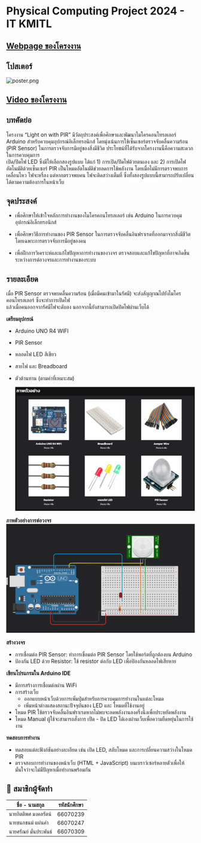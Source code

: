 # Physical Computing Project 2024 - IT KMITL

## [Webpage ของโครงงาน](https://pckzy.github.io/Light-on-with-PIR/)

## โปสเตอร์
![poster.png](poster/poster.png)

## [Video ของโครงงาน](https://www.youtube.com/watch?v=3EsJ36GZZ9s)

## บทคัดย่อ
โครงงาน “Light on with PIR” มีวัตถุประสงค์เพื่อศึกษาและพัฒนาไมโครคอนโทรลเลอร์ Arduino สำหรับควบคุมอุปกรณ์อิเล็กทรอนิกส์ โดยมุ่งเน้นการใช้เซ็นเซอร์ตรวจจับคลื่นความร้อน (PIR Sensor)
ในการตรวจจับการมีอยู่ของสิ่งมีชีวิต
ประโยชน์ที่ได้รับจากโครงงานนี้คือความสะดวกในการควบคุมการ\
เปิด/ปิดไฟ LED ซึ่งมีให้เลือกสองรูปแบบ ได้แก่ 1) การเปิด/ปิดไฟด้วยตนเอง และ 2) การเปิดไฟอัตโนมัติด้วยเซ็นเซอร์ PIR เป็นโหมดอัตโนมัติช่วยลดการใช้พลังงาน โดยเมื่อไม่มีการตรวจพบการเคลื่อนไหว ไฟจะหรี่ลง แต่หากตรวจพบคน ไฟจะติดสว่างเต็มที่ ซึ่งทั้งสองรูปแบบนี้สามารถปรับเปลี่ยนได้ตามความต้องการในหน้าเว็บ
    
## จุดประสงค์
  - เพื่อศึกษาให้เข้าใจหลักการทำงานของไมโครคอนโทรลเลอร์ เช่น Arduino ในการควบคุมอุปกรณ์อิเล็กทรอนิกส์
    
  - เพื่อศึกษาวิธีการทำงานของ PIR Sensor ในการตรวจจับคลื่นอินฟราเรดที่ออกมาจากสิ่งมีชีวิต โดยเฉพาะการตรวจจับการมีอยู่ของคน
    
  - เพื่อฝึกการวิเคราะห์และแก้ไขปัญหาการทำงานของวงจร ตรวจสอบและแก้ไขปัญหาที่อาจเกิดขึ้นระหว่างการต่อวงจรและการทำงานของระบบ

## รายละเอียด
  เมื่อ PIR Sensor ตรวจพบคลื่นความร้อน (เมื่อมีคนเข้ามาในรัศมี) จะส่งสัญญาณไปยังไมโครคอนโทรลเลอร์ ซึ่งจะทำการเปิดไฟ\
  แล้วเมื่อคนออกจากรัศมีไฟจะดับลง นอกจากนี้ยังสามารถเปิดปิดไฟผ่านเว็บได้

  **เตรียมอุปกรณ์**
  - Arduino UNO R4 WIFI
  - PIR Sensor
  - หลอดไฟ LED สีเขียว
  - สายไฟ และ Breadboard
  - ตัวต้านทาน (ตามค่าที่เหมาะสม)

    ![tools.png](img/tools.png)

**ภาพตัวอย่างการต่อวงจร**
    ![model.png](img/model.png)


  **สร้างวงจร**
  - การเชื่อมต่อ PIR Sensor: ทำการเชื่อมต่อ PIR Sensor โดยใช้พอร์ตที่ถูกต้องบน Arduino
  - ป้องกัน LED ด้วย Resistor: ใช้ resistor ต่อกับ LED เพื่อป้องกันหลอดไฟเสียหาย

  **เขียนโปรแกรมใน Arduino IDE**
  - มีการสร้างการเชื่อมต่อผ่าน WiFi
  - การสร้างเว็บ
    - ออกแบบหน้าเว็บด้วยการเพิ่มปุ่มสำหรับการควบคุมการทำงานในแต่ละโหมด
    - เพิ่มหน้าต่างแสดงสถานะปัจจุบันของ LED และ โหมดที่ใช้งานอยู่
  - โหมด PIR ใช้ตรวจจับคลื่นอินฟราเรดหากไม่พบจะลดพลังงานลงครึ่งนึงเพื่อประหยัดพลังงาน
  - โหมด Manual ผู้ใช้จะสามารถสั่งการ เปิด - ปิด LED ได้เองผ่านเว็บเพื่อความยืดหยุ่นในการใช้งาน

  **ทดสอบการทำงาน**
  - ทดสอบแต่ละฟังก์ชันอย่างละเอียด เช่น เปิด LED, สลับโหมด และการเปลี่ยนความสว่างในโหมด PIR
  - ตรวจสอบการทำงานของหน้าเว็บ (HTML + JavaScript) บนเบราว์เซอร์หลายตัวเพื่อให้มั่นใจว่าจะไม่มีปัญหาเมื่อทำงานพร้อมกัน
## 🤝 สมาชิกผู้จัดทำ
| ชื่อ - นามสกุล | รหัสนักศึกษา |
| -------- | ------- |
| นายกิตติพศ มงคลรัตน์ | 66070239 |
| นายชนกชนม์ แผ่นคำ | 66070247 |
| นายศรัณย์ มั่นประพันธ์ | 66070309 |
